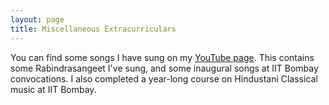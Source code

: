```yaml
---
layout: page
title: Miscellaneous Extracurriculars
---
```


You can find some songs I have sung on my <a href="https://www.youtube.com/channel/UCsn6Dn-EZ0s36W1860jc0NQ">YouTube page</a>. This contains some Rabindrasangeet I've sung, and some inaugural songs at IIT Bombay convocations. I also completed a year-long course on Hindustani Classical music at IIT Bombay.<br>
